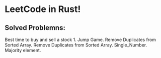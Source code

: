 # LeetCode in Rust!

## Solved Problemns:
Best time to buy and sell a stock 1.
Jump Game.
Remove Duplicates from Sorted Array.
Remove Duplicates from Sorted Array.
Single_Number.
Majority element.
